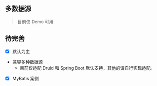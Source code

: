 ## 多数据源
> 目前仅 Demo 可用

## 待完善
- [x] 默认为主
- 兼容多种数据源
    - 目前仅适配 Druid 和 Spring Boot 默认支持，其他的请自行实现适配。
- [x] MyBatis 案例